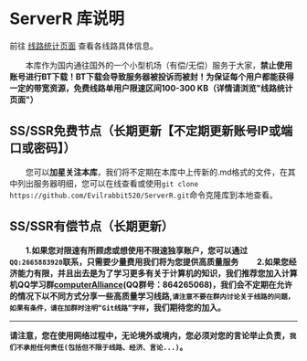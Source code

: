 # ServerR 库说明

前往 [线路统计页面](https://evilrabbit520.github.io/) 查看各线路具体信息。

&emsp;&emsp;本库作为国内通往国外的一个小型机场（有偿/无偿）服务于大家，**禁止使用账号进行BT下载！BT下载会导致服务器被投诉而被封！为保证每个用户都能获得一定的带宽资源，免费线路单用户限速区间100-300 KB（详情请浏览"线路统计页面"）**

## SS/SSR免费节点（长期更新【不定期更新账号IP或端口或密码】）
&emsp;&emsp;您可以**加星关注本库**，我们将不定期在本库中上传新的.md格式的文件，在其中列出服务器明细，您可以在线查看或使用`git clone https://github.com/Evilrabbit520/ServerR.git`命令克隆库到本地查看。

## SS/SSR有偿节点（长期更新）

&emsp;&emsp;**1.如果您对限速有所顾虑或想使用不限速独享账户，您可以通过`QQ:2665883920`联系，只需要少量费用我们将为您提供高质量服务**
&emsp;&emsp;**2.如果您经济能力有限，并且出去是为了学习更多有关于计算机的知识，我们推荐您加入计算机QQ学习群[computerAlliance](https://shang.qq.com/wpa/qunwpa?idkey=b09f6203843761db5f3edf467b029b5392d4b89edcbed9e4befa58316e0f4c2d/)(QQ群号：864265068)，我们会不定期在允许的情况下以不同方式分享一些高质量学习线路,`请注意不要在群内讨论关于线路的问题，如果有条件，请在加群时注明“Git线路”字样`，我们期待您的加入。**

<hr/>

**请注意，您在使用网络过程中，无论境外或境内，您必须对您的言论举止负责，`我们不承担任何责任(包括但不限于线路、经济、言论...)`。**
